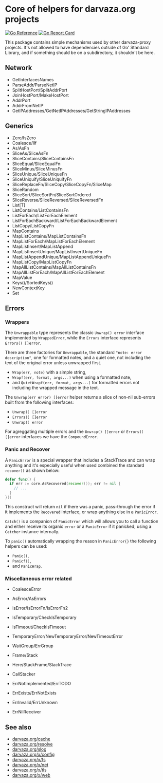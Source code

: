 # Core of helpers for darvaza.org projects

[![Go Reference][godoc-badge]][godoc]
[![Go Report Card][goreport-badge]][goreport]

This package contains simple mechanisms used by other darvaza-proxy projects.
It's not allowed to have dependencies outside of Go' Standard Library, and if something
should be on a subdirectory, it shouldn't be here.

[godoc]: https://pkg.go.dev/darvaza.org/core
[godoc-badge]: https://pkg.go.dev/badge/darvaza.org/core.svg
[goreport]: https://goreportcard.com/report/darvaza.org/core
[goreport-badge]: https://goreportcard.com/badge/darvaza.org/core

## Network

* GetInterfacesNames
* ParseAddr/ParseNetIP
* SplitHostPort/SplitAddrPort
* JoinHostPort/MakeHostPort
* AddrPort
* AddrFromNetIP
* GetIPAddresses/GetNetIPAddresses/GetStringIPAddresses

## Generics

* Zero/IsZero
* Coalesce/IIf
* As/AsFn
* SliceAs/SliceAsFn
* SliceContains/SliceContainsFn
* SliceEqual/SliceEqualFn
* SliceMinus/SliceMinusFn
* SliceUnique/SliceUniqueFn
* SliceUniquify/SliceUniquifyFn
* SliceReplaceFn/SliceCopy/SliceCopyFn/SliceMap
* SliceRandom
* SliceSort/SliceSortFn/SliceSortOrdered
* SliceReverse/SliceReversed/SliceReversedFn
* List[T]
* ListContains/ListContainsFn
* ListForEach/ListForEachElement
* ListForEachBackward/ListForEachBackwardElement
* ListCopy/ListCopyFn
* MapContains
* MapListContains/MapListContainsFn
* MapListForEach/MapListForEachElement
* MapListInsert/MapListAppend
* MapListInsertUnique/MapListInsertUniqueFn
* MapListAppendUnique/MapListAppendUniqueFn
* MapListCopy/MapListCopyFn
* MapAllListContains/MapAllListContainsFn
* MapAllListForEach/MapAllListForEachElement
* MapValue
* Keys()/SortedKeys()
* NewContextKey
* Set

## Errors

### Wrappers

The `Unwrappable` type represents the classic `Unwrap() error` interface implemented
by `WrappedError`, while the `Errors` interface represents `Errors() []error`.

There are three factories for `Unwrappable`, the standard `"note: error description"`,
one for formatted notes, and a quiet one, not including the text of the original error
unless unwrapped first.

* `Wrap(err, note)` with a simple string,
* `Wrapf(err, format, args...)` when using a formatted note,
* and `QuietWrapf(err, format, args...)` for formatted errors not including
  the wrapped message in the text.

The `Unwrap(err error) []error` helper returns a slice of non-nil sub-errors built
from the following interfaces:
* `Unwrap() []error`
* `Errors() []error`
* `Unwrap() error`

For agreggating multiple errors and the `Unwrap() []error` or `Errors() []error` interfaces
we have the `CompoundError`.

### Panic and Recover

A `PanicError` is a special wrapper that includes a StackTrace and can wrap anything
and it's especially useful when used combined the standard `recover()` as shown below:

```go
defer func() {
  if err := core.AsRecovered(recover()); err != nil {
    // ...
  }
}()
```

This construct will return `nil` if there was a panic, pass-through the error if it implements
the `Recovered` interface, or wrap anything else in a `PanicError`.

`Catch()` is a companion of `PanicError` which will allows you to call a function and
either receive its organic `error` or a `PanicError` if it panicked, using a `Catcher`
instance internally.

To `panic()` automatically wrapping the reason in `PanicError{}` the following helpers
can be used:

* `Panic()`,
* `Panicf()`,
* and `PanicWrap`.

### Miscellaneous error related

* CoalesceError
* AsError/AsErrors
* IsError/IsErrorFn/IsErrorFn2
* IsTemporary/CheckIsTemporary
* IsTimeout/CheckIsTimeout
* TemporaryError/NewTemporaryError/NewTimeoutError
* WaitGroup/ErrGroup
* Frame/Stack
* Here/StackFrame/StackTrace
* CallStacker

* ErrNotImplemented/ErrTODO
* ErrExists/ErrNotExists
* ErrInvalid/ErrUnknown
* ErrNilReceiver

## See also

* [darvaza.org/cache](https://pkg.go.dev/darvaza.org/cache)
* [darvaza.org/resolve](https://pkg.go.dev/darvaza.org/resolve)
* [darvaza.org/slog](https://pkg.go.dev/darvaza.org/slog)
* [darvaza.org/x/config](https://pkg.go.dev/darvaza.org/x/config)
* [darvaza.org/x/fs](https://pkg.go.dev/darvaza.org/x/fs)
* [darvaza.org/x/net](https://pkg.go.dev/darvaza.org/x/net)
* [darvaza.org/x/tls](https://pkg.go.dev/darvaza.org/x/tls)
* [darvaza.org/x/web](https://pkg.go.dev/darvaza.org/x/web)
